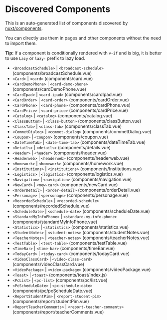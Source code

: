 # Discovered Components

This is an auto-generated list of components discovered by [nuxt/components](https://github.com/nuxt/components).

You can directly use them in pages and other components without the need to import them.

**Tip:** If a component is conditionally rendered with `v-if` and is big, it is better to use `Lazy` or `lazy-` prefix to lazy load.

- `<BroadcastSchedule>` | `<broadcast-schedule>` (components/broadcastSchedule.vue)
- `<Card>` | `<card>` (components/card.vue)
- `<CardDemoPhone>` | `<card-demo-phone>` (components/cardDemoPhone.vue)
- `<CardIpad>` | `<card-ipad>` (components/cardIpad.vue)
- `<CardOrder>` | `<card-order>` (components/cardOrder.vue)
- `<CardPhone>` | `<card-phone>` (components/cardPhone.vue)
- `<CardPrice>` | `<card-price>` (components/cardPrice.vue)
- `<Catalog>` | `<catalog>` (components/catalog.vue)
- `<ClassButton>` | `<class-button>` (components/classButton.vue)
- `<ClassTab>` | `<class-tab>` (components/classTab.vue)
- `<CommetDialog>` | `<commet-dialog>` (components/commetDialog.vue)
- `<Coupon>` | `<coupon>` (components/coupon.vue)
- `<DateTimeTab>` | `<date-time-tab>` (components/dateTimeTab.vue)
- `<Details>` | `<details>` (components/details.vue)
- `<Header>` | `<header>` (components/header.vue)
- `<Headerweb>` | `<headerweb>` (components/headerweb.vue)
- `<Homework>` | `<homework>` (components/homework.vue)
- `<Institutions>` | `<institutions>` (components/Institutions.vue)
- `<Logistics>` | `<logistics>` (components/logistics.vue)
- `<Navigation>` | `<navigation>` (components/navigation.vue)
- `<NewCard>` | `<new-card>` (components/newCard.vue)
- `<OrderDetail>` | `<order-detail>` (components/orderDetail.vue)
- `<Personage>` | `<personage>` (components/personage.vue)
- `<RecordedSchedule>` | `<recorded-schedule>` (components/recordedSchedule.vue)
- `<ScheduleDate>` | `<schedule-date>` (components/scheduleDate.vue)
- `<StandardMyInfoPhone>` | `<standard-my-info-phone>` (components/standardMyInfoPhone.vue)
- `<Statistics>` | `<statistics>` (components/statistics.vue)
- `<StudentNotes>` | `<student-notes>` (components/studentNotes.vue)
- `<TeacherNotes>` | `<teacher-notes>` (components/teacherNotes.vue)
- `<TestTable>` | `<test-table>` (components/testTable.vue)
- `<TimeBar>` | `<time-bar>` (components/timeBar.vue)
- `<TodayCard>` | `<today-card>` (components/todayCard.vue)
- `<VideoClassCard>` | `<video-class-card>` (components/videoClassCard.vue)
- `<VideoPackage>` | `<video-package>` (components/videoPackage.vue)
- `<Toast>` | `<toast>` (components/toast/index.js)
- `<PcList>` | `<pc-list>` (components/pc/list.vue)
- `<PcScheduleDate>` | `<pc-schedule-date>` (components/pc/pcScheduleDate.vue)
- `<ReportStudentPim>` | `<report-student-pim>` (components/report/studentPim.vue)
- `<ReportTeacherComments>` | `<report-teacher-comments>` (components/report/teacherComments.vue)
